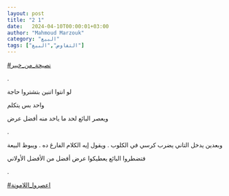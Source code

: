 ```yaml
---
layout: post
title: "2 1"
date:   2024-04-10T00:00:01+03:00
author: "Mahmoud Marzouk"
category: "البيع"
tags: ["التفاوض","البيع"]
---
```



[<u>\#نصيحة\_من\_خبير</u>](https://www.facebook.com/hashtag/%D9%86%D8%B5%D9%8A%D8%AD%D8%A9_%D9%85%D9%86_%D8%AE%D8%A8%D9%8A%D8%B1?__eep__=6&__cft__%5b0%5d=AZWlrYKQlD3QwASmY-iH3L5j_BTIhhHRQmmVFBAFx6NwaLSDCDXZMESqhuOmWOFarfpQWVZyAMeuengPHHgGdBp8KuEhGsKjl6wYysVtMH56w0MCoZBSXOgzT14VBI8cAwhjhxdv7ekVf2DjN1p63ez6rqeuvPfTnEASuPS8_EDulg&__tn__=*NK-R)

.

لو انتوا اتنين بتشتروا حاجة

واحد بس يتكلم

ويعصر البائع لحد ما ياخد منه أفضل عرض

.

وبعدين يدخل التاني يضرب كرسي في الكلوب . ويقول إيه
الكلام الفارغ ده . ويبوظ البيعة

فتضطروا البائع يعطيكوا عرض أفضل من الأفضل
الأولاني

.

[<u>\#اعصروا\_اللامونة</u>](https://www.facebook.com/hashtag/%D8%A7%D8%B9%D8%B5%D8%B1%D9%88%D8%A7_%D8%A7%D9%84%D9%84%D8%A7%D9%85%D9%88%D9%86%D8%A9?__eep__=6&__cft__%5b0%5d=AZWlrYKQlD3QwASmY-iH3L5j_BTIhhHRQmmVFBAFx6NwaLSDCDXZMESqhuOmWOFarfpQWVZyAMeuengPHHgGdBp8KuEhGsKjl6wYysVtMH56w0MCoZBSXOgzT14VBI8cAwhjhxdv7ekVf2DjN1p63ez6rqeuvPfTnEASuPS8_EDulg&__tn__=*NK-R)
